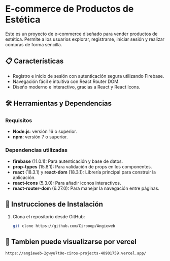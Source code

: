 # E-commerce de Productos de Estética

Este es un proyecto de e-commerce diseñado para vender productos de estética. Permite a los usuarios explorar, registrarse, iniciar sesión y realizar compras de forma sencilla.

## 📋 Características
- Registro e inicio de sesión con autenticación segura utilizando Firebase.
- Navegación fácil e intuitiva con React Router DOM.
- Diseño moderno e interactivo, gracias a React y React Icons.

## 🛠️ Herramientas y Dependencias
### Requisitos
- **Node.js**: versión 16 o superior.
- **npm**: versión 7 o superior.

### Dependencias utilizadas
- **firebase** (11.0.1): Para autenticación y base de datos.
- **prop-types** (15.8.1): Para validación de props en los componentes.
- **react** (18.3.1) y **react-dom** (18.3.1): Librería principal para construir la aplicación.
- **react-icons** (5.3.0): Para añadir iconos interactivos.
- **react-router-dom** (6.27.0): Para manejar la navegación entre páginas.

## 📂 Instrucciones de Instalación
1. Clona el repositorio desde GitHub:
   ```bash
   git clone https://github.com/Cirooop/Angieweb

## 📂 Tambien puede visualizarse por vercel 

    https://angieweb-2gwyu7t0o-ciros-projects-40901759.vercel.app/


